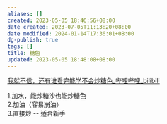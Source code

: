 ```yaml
---
aliases: []
created: 2023-05-05 18:46:56+08:00
date created: 2023-07-05T11:13:20+08:00
date modified: 2024-01-14T17:36:01+08:00
dg-publish: true
tags: []
title: 糖色
updated: 2023-05-05 18:48:08+08:00
---
```


[我就不信，还有谁看完能学不会炒糖色_哔哩哔哩_bilibili](https://www.bilibili.com/video/BV1No4y1A7iH/?-Arouter=story&buvid=XY630CE669F34078F341989B1EE06E60B0127&is_story_h5=true&mid=g8UDjEqHIS5oCexxb9oAEQ%3D%3D&p=1&plat_id=163&share_from=ugc&share_medium=android&share_plat=android&share_session_id=dbdbb961-761e-445a-956f-977996a3e9e6&share_source=WEIXIN&share_tag=s_i&timestamp=1683214942&unique_k=IczLsBw&up_id=1908551987&vd_source=20cb3e7c6ad3d64f0eb2d763ff005080)

1.加水，能炒糖沙也能炒糖色  
2.加油（容易崩油）  
3.直接炒 -- 适合新手
